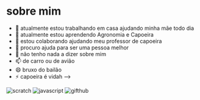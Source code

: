 # sobre mim

- 🔭 atualmente estou trabalhando em casa ajudando minha mãe todo dia
- 🌱 atualmente estou aprendendo Agronomia e Capoeira
- 👯 estou colaborando ajudando meu professor de capoeira
- 🤔 procuro ajuda para ser uma pessoa melhor
- 💬 não tenho nada a dizer sobre mim
- 📫 de carro ou de avião
- 😄 bruxo do bailão
- ⚡ capoeira é vidah
-->



![scratch](https://img.shields.io/badge/Scratch-4D97FF?style=for-the-badge&logo=Scratch&logoColor=white)
![javascript](https://img.shields.io/badge/JavaScript-F7DF1E?style=for-the-badge&logo=javascript&logoColor=black)
![gifthub](https://img.shields.io/badge/GitHub-100000?style=for-the-badge&logo=github&logoColor=white)

